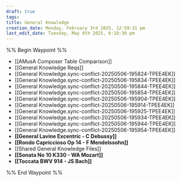 ```yaml
---
draft: true
tags: 
title: General Knowledge
creation_date: Monday, February 3rd 2025, 12:59:31 pm
last_edit_date: Tuesday, May 6th 2025, 6:18:30 pm
---
```


%% Begin Waypoint %%
- [[AMusA Composer Table Comparison]]
- [[General Knowledge Reqs]]
- [[General Knowledge.sync-conflict-20250506-195824-TPEE4EK]]
- [[General Knowledge.sync-conflict-20250506-195834-TPEE4EK]]
- [[General Knowledge.sync-conflict-20250506-195844-TPEE4EK]]
- [[General Knowledge.sync-conflict-20250506-195854-TPEE4EK]]
- [[General Knowledge.sync-conflict-20250506-195904-TPEE4EK]]
- [[General Knowledge.sync-conflict-20250506-195914-TPEE4EK]]
- [[General Knowledge.sync-conflict-20250506-195925-TPEE4EK]]
- [[General Knowledge.sync-conflict-20250506-195934-TPEE4EK]]
- [[General Knowledge.sync-conflict-20250506-195944-TPEE4EK]]
- [[General Knowledge.sync-conflict-20250506-195954-TPEE4EK]]
- **[[General Lavine Excentric - C Debussy]]**
- **[[Rondo Capriccioso Op 14 - F Mendelssohn]]**
- [[Shared General Knowledge Files]]
- **[[Sonata No 10 K330 - WA Mozart]]**
- **[[Toccata BWV 914 - JS Bach]]**

%% End Waypoint %%
